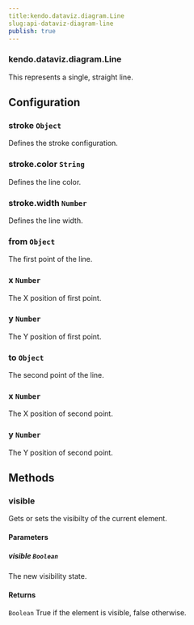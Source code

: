 ```yaml
---
title:kendo.dataviz.diagram.Line
slug:api-dataviz-diagram-line
publish: true
---
```


### kendo.dataviz.diagram.Line

This represents a single, straight line.

## Configuration

### stroke `Object`

Defines the stroke configuration.

### stroke.color `String`

Defines the line color.

### stroke.width `Number`

Defines the line width.

### from `Object`

The first point of the line.

### x `Number`

The X position of first point.

### y `Number`

The Y position of first point.

### to `Object`

The second point of the line.

### x `Number`

The X position of second point.

### y `Number`

The Y position of second point.

## Methods

### visible

Gets or sets the visibilty of the current element.

#### Parameters

##### visible `Boolean`

The new visibility state.

#### Returns

`Boolean` True if the element is visible, false otherwise.

